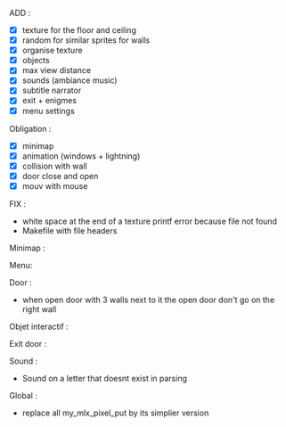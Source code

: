 ADD : 
- [X] texture for the floor and ceiling
- [X] random for similar sprites for walls
- [X] organise texture
- [X] objects
- [X] max view distance
- [X] sounds (ambiance music)
- [X] subtitle narrator
- [X] exit + enigmes
- [X] menu settings

Obligation :
- [x] minimap
- [x] animation (windows + lightning)
- [x] collision with wall
- [x] door close and open
- [x] mouv with mouse

FIX :
<!-- - parsing, when search len of map need to suppr whitespace at the end -->
<!-- - Need to read directory for animation -->
<!-- - stop parsing if not valid caracter on the map -->
<!-- - Check if multiple definition of a texture incompatible -->
<!-- - Segfault when no default sprites for symbol in map -->
<!-- - makefile -->
<!-- - security on exiting the map is broken -->
<!-- - object parsing -->
<!-- - floor is by default where player spawns -->
<!-- - quit if WIN_X or WIN_Y is <= 0 -->
<!-- - check texture obligatoire (NO, SO, WE, EA) -->
<!-- - collision with hit box -->
<!-- - increase wall height -->
<!-- - texture floor and ceiling beug -->
<!-- - animation for object -->
<!-- - open doors and instantly turn around would not open the door for player -->
<!-- - collision vibration when hit object -->
<!-- - si la duree des animation est de 0ms ?? -->
<!-- - on est dans le mur quand on ferme une porte de trop pres -->
<!-- - draw hand when window is too small segfault -->
<!-- - protect text draw outside of the screen -->
<!-- - change check map to fit the new type possible -->
<!-- - file structure for bonus and mandatory -->
- white space at the end of a texture printf error because file not found
- Makefile with file headers
<!-- - does animation continue when object on the hand ??? -->

Minimap : 
<!-- - if screen is too small, do not draw minimap -->
<!-- - leaks -->

Menu:
<!-- - when key is already used, several click on already used key would be opaque -->

Door :
<!-- - show when a door is open -->
<!-- - open with clic of the mouse -->
<!-- - texture door only print the half two time -->
<!-- - opti door open -->
<!-- - door parsing -->
<!-- - doors on side of map -->
<!-- - time for door usefull ?? for animation or door open when do I need to update it ??? -->
<!-- - fix door against the wall parsing -->
<!-- - impossible to have to door next to each other -->
- when open door with 3 walls next to it the open door don't go on the right wall

Objet interactif :
<!-- - take objet on walk -->
<!-- -- take objet with click -->
<!-- -- change image printf if object wall to after -->
<!-- - draw image hand -->
<!-- - drop objet ->draw objet alone on the floor ->become object none wall -->
<!-- - check receptacle if correct change image for receptacle completed -->
<!-- - increase door exit loading bar -->
<!-- - bug for calcutating the distance to take on click or drop the object -->
<!-- - propect only one exit door -->
<!-- - fix can't take object on our case -->
<!-- - no random texture for the exit at the beginning and no animation -->
<!-- - if 0 receptacle door is lock PROBLEM -->
<!-- - directory for the hand -> don't draw the hand -->

Exit door :
<!-- - desactive the mouv of the player -->
<!-- - stop the player -->
<!-- - mouv the player behind to door on the center of the cell with view angle on the door -->
<!-- - anim the door open with light -->
<!-- - walk under the door -->
<!-- - the end screen -->
<!-- - beug door stay open against the wall -->

Sound :
<!-- - play sound when walk on an object with already something in the hand -->
<!-- - ground lose sound if drop object on a case -->
<!-- - take an object while a narrator is played would skip the next narrator -->
<!-- - same for unlock door ... -->
<!-- - need check sound if receptacle or no to get the next texture -->
<!-- - music during the exit door ?? -->
<!-- - No sound on simple doors -->
- Sound on a letter that doesnt exist in parsing

Global :
- replace all my_mlx_pixel_put by its simplier version